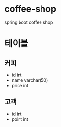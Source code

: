 # coffee-shop
spring boot coffee shop 

# 테이블

## 커피
- id int
- name varchar(50)
- price int

## 고객
- id int
- point int

